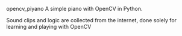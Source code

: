 opencv_piyano
A simple piano with OpenCV in Python.

 Sound clips and logic are collected from the internet,
 done solely for learning and playing with OpenCV
